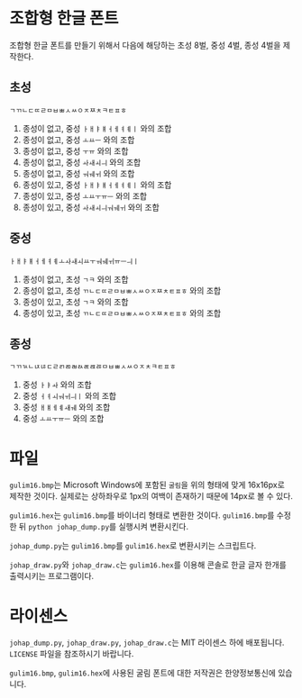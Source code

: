 # 조합형 한글 폰트

조합형 한글 폰트를 만들기 위해서 다음에 해당하는 초성 8벌, 중성 4벌, 종성 4벌을 제작한다.

## 초성
    
`ㄱㄲㄴㄷㄸㄹㅁㅂㅃㅅㅆㅇㅈㅉㅊㅋㅌㅍㅎ`

1. 종성이 없고, 중성 `ㅏㅐㅑㅒㅓㅔㅕㅖㅣ` 와의 조합
2. 종성이 없고, 중성 `ㅗㅛㅡ` 와의 조합
3. 종성이 없고, 중성 `ㅜㅠ` 와의 조합
4. 종성이 없고, 중성 `ㅘㅙㅚㅢ` 와의 조합
5. 종성이 없고, 중성 `ㅝㅞㅟ` 와의 조합
6. 종성이 있고, 중성 `ㅏㅐㅑㅒㅓㅔㅕㅖㅣ` 와의 조합
7. 종성이 있고, 중성 `ㅗㅛㅜㅠㅡ` 와의 조합
8. 종성이 있고, 중성 `ㅘㅙㅚㅢㅝㅞㅟ` 와의 조합

## 중성

`ㅏㅐㅑㅒㅓㅔㅕㅖㅗㅘㅙㅚㅛㅜㅝㅞㅟㅠㅡㅢㅣ`

1. 종성이 없고, 초성 `ㄱㅋ` 와의 조합
2. 종성이 없고, 초성 `ㄲㄴㄷㄸㄹㅁㅂㅃㅅㅆㅇㅈㅉㅊㅌㅍㅎ` 와의 조합
3. 종성이 있고, 초성 `ㄱㅋ` 와의 조합
4. 종성이 있고, 초성 `ㄲㄴㄷㄸㄹㅁㅂㅃㅅㅆㅇㅈㅉㅊㅌㅍㅎ` 와의 조합

## 종성

`ㄱㄲㄳㄴㄵㄶㄷㄹㄺㄻㄼㄽㄾㄿㅀㅁㅂㅃㅅㅆㅇㅈㅊㅋㅌㅍㅎ`

1. 중성 `ㅏㅑㅘ` 와의 조합
2. 중성 `ㅓㅕㅚㅝㅟㅢㅣ` 와의 조합
3. 중성 `ㅐㅒㅔㅖㅙㅞ` 와의 조합
4. 중성 `ㅗㅛㅜㅠㅡ` 와의 조합

# 파일

`gulim16.bmp`는 Microsoft Windows에 포함된 `굴림`을 위의 형태에 맞게 16x16px로 제작한 것이다. 실제로는 상하좌우로 1px의 여백이 존재하기 때문에 14px로 볼 수 있다.

`gulim16.hex`는 `gulim16.bmp`를 바이너리 형태로 변환한 것이다. `gulim16.bmp`를 수정한 뒤 `python johap_dump.py`를 실행시켜 변환시킨다.

`johap_dump.py`는 `gulim16.bmp`를 `gulim16.hex`로 변환시키는 스크립트다.

`johap_draw.py`와 `johap_draw.c`는 `gulim16.hex`를 이용해 콘솔로 한글 글자 한개를 출력시키는 프로그램이다.

# 라이센스

`johap_dump.py`, `johap_draw.py`, `johap_draw.c`는 MIT 라이센스 하에 배포됩니다. `LICENSE` 파일을 참조하시기 바랍니다.

`gulim16.bmp`, `gulim16.hex`에 사용된 굴림 폰트에 대한 저작권은 한양정보통신에 있습니다.